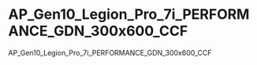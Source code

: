 # AP_Gen10_Legion_Pro_7i_PERFORMANCE_GDN_300x600_CCF
AP_Gen10_Legion_Pro_7i_PERFORMANCE_GDN_300x600_CCF

